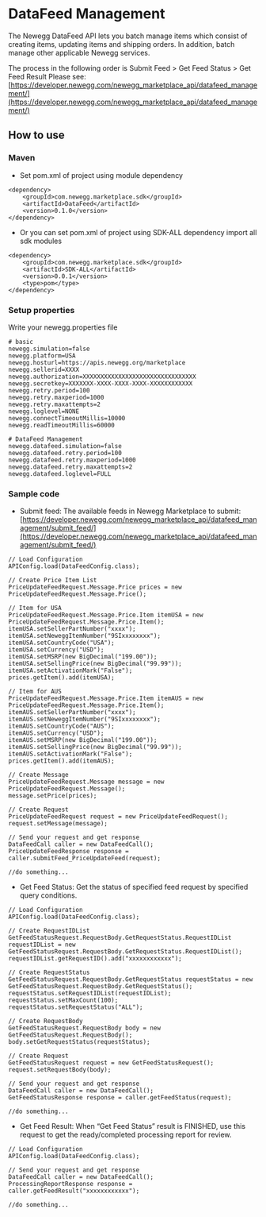 # DataFeed Management
The Newegg DataFeed API lets you batch manage items which consist of creating items, updating items and shipping orders. In addition, batch manage other applicable Newegg services.

The process in the following order is Submit Feed > Get Feed Status > Get Feed Result
Please see: [https://developer.newegg.com/newegg_marketplace_api/datafeed_management/](https://developer.newegg.com/newegg_marketplace_api/datafeed_management/)

## How to use
### Maven
- Set pom.xml of project using module dependency
```
<dependency>
    <groupId>com.newegg.marketplace.sdk</groupId>
    <artifactId>DataFeed</artifactId>
    <version>0.1.0</version>
</dependency>
```

- Or you can set pom.xml of project using SDK-ALL dependency import all sdk modules
```
<dependency>
    <groupId>com.newegg.marketplace.sdk</groupId>
    <artifactId>SDK-ALL</artifactId>
    <version>0.0.1</version>
    <type>pom</type>
</dependency>
```

### Setup properties
Write your newegg.properties file
```
# basic
newegg.simulation=false
newegg.platform=USA
newegg.hosturl=https://apis.newegg.org/marketplace
newegg.sellerid=XXXX
newegg.authorization=XXXXXXXXXXXXXXXXXXXXXXXXXXXXXXXX
newegg.secretkey=XXXXXXX-XXXX-XXXX-XXXX-XXXXXXXXXXXX
newegg.retry.period=100
newegg.retry.maxperiod=1000
newegg.retry.maxattempts=2
newegg.loglevel=NONE
newegg.connectTimeoutMillis=10000
newegg.readTimeoutMillis=60000

# DataFeed Management
newegg.datafeed.simulation=false
newegg.datafeed.retry.period=100
newegg.datafeed.retry.maxperiod=1000
newegg.datafeed.retry.maxattempts=2
newegg.datafeed.loglevel=FULL
```

### Sample code
- Submit feed: The available feeds in Newegg Marketplace to submit: [https://developer.newegg.com/newegg_marketplace_api/datafeed_management/submit_feed/](https://developer.newegg.com/newegg_marketplace_api/datafeed_management/submit_feed/)
```
// Load Configuration
APIConfig.load(DataFeedConfig.class);

// Create Price Item List
PriceUpdateFeedRequest.Message.Price prices = new PriceUpdateFeedRequest.Message.Price();

// Item for USA
PriceUpdateFeedRequest.Message.Price.Item itemUSA = new PriceUpdateFeedRequest.Message.Price.Item();
itemUSA.setSellerPartNumber("xxxx");
itemUSA.setNeweggItemNumber("9SIxxxxxxxx");
itemUSA.setCountryCode("USA");
itemUSA.setCurrency("USD");
itemUSA.setMSRP(new BigDecimal("199.00"));
itemUSA.setSellingPrice(new BigDecimal("99.99"));
itemUSA.setActivationMark("False");
prices.getItem().add(itemUSA);

// Item for AUS
PriceUpdateFeedRequest.Message.Price.Item itemAUS = new PriceUpdateFeedRequest.Message.Price.Item();
itemAUS.setSellerPartNumber("xxxx");
itemAUS.setNeweggItemNumber("9SIxxxxxxxx");
itemAUS.setCountryCode("AUS");
itemAUS.setCurrency("USD");
itemAUS.setMSRP(new BigDecimal("199.00"));
itemAUS.setSellingPrice(new BigDecimal("99.99"));
itemAUS.setActivationMark("False");
prices.getItem().add(itemAUS);

// Create Message
PriceUpdateFeedRequest.Message message = new PriceUpdateFeedRequest.Message();
message.setPrice(prices);

// Create Request
PriceUpdateFeedRequest request = new PriceUpdateFeedRequest();
request.setMessage(message);

// Send your request and get response
DataFeedCall caller = new DataFeedCall();
PriceUpdateFeedResponse response = caller.submitFeed_PriceUpdateFeed(request);

//do something...
```

- Get Feed Status: Get the status of specified feed request by specified query conditions.
```
// Load Configuration
APIConfig.load(DataFeedConfig.class);

// Create RequestIDList
GetFeedStatusRequest.RequestBody.GetRequestStatus.RequestIDList requestIDList = new GetFeedStatusRequest.RequestBody.GetRequestStatus.RequestIDList();
requestIDList.getRequestID().add("xxxxxxxxxxxx");

// Create RequestStatus
GetFeedStatusRequest.RequestBody.GetRequestStatus requestStatus = new GetFeedStatusRequest.RequestBody.GetRequestStatus();
requestStatus.setRequestIDList(requestIDList);
requestStatus.setMaxCount(100);
requestStatus.setRequestStatus("ALL");

// Create RequestBody
GetFeedStatusRequest.RequestBody body = new GetFeedStatusRequest.RequestBody();
body.setGetRequestStatus(requestStatus);

// Create Request
GetFeedStatusRequest request = new GetFeedStatusRequest();
request.setRequestBody(body);

// Send your request and get response
DataFeedCall caller = new DataFeedCall();
GetFeedStatusResponse response = caller.getFeedStatus(request);

//do something...
```

- Get Feed Result: When “Get Feed Status” result is FINISHED, use this request to get the ready/completed processing report for review.
```
// Load Configuration
APIConfig.load(DataFeedConfig.class);

// Send your request and get response
DataFeedCall caller = new DataFeedCall();
ProcessingReportResponse response = caller.getFeedResult("xxxxxxxxxxxx");

//do something...
```


